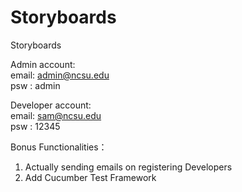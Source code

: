 # Storyboards
Storyboards

Admin account:<br/>
email: admin@ncsu.edu<br/>
psw  : admin


Developer account:<br/>
email: sam@ncsu.edu<br/>
psw  : 12345

Bonus Functionalities：<br/>
1. Actually sending emails on registering Developers<br/>
2. Add Cucumber Test Framework
